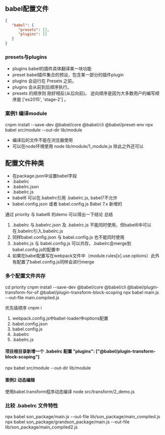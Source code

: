 ## babel配置文件
```json
{
   "babel": {
      "presets": [], 
      "plugins": []
   }
}
```
### presets与plugins
- plugins babel的插件具体翻译某一块功能
- preset babel插件集合的预设，包含某一部分的插件plugin
- plugins 会运行在 Presets 之前。
- plugins 会从前到后顺序执行。
- presets 的顺序则 刚好相反(从后向前)。 逆向顺序是因为大多数用户的编写顺序是 ['es2015', 'stage-2'] 。

### 案例1 编译module
cnpm install --save-dev @babel/core @babel/cli @babel/preset-env
npx babel src/module --out-dir lib/module
- 编译后的文件不能在浏览器使用
- 可以在node环境使用 node lib/module/1_module.js
除此之外还可以

##  配置文件种类
- 在package.json中设置babel字段
- .babelrc 
- .babelrc.json
- .babelrc.js
- babel6 可以在.babelrc引用 .babelrc.js, babel7不允许
- babel.config.json 或者 babel.config.js    Babel 7.x 新增的

通过 priority 与 babel6 的demo 可以得出一下结论
总结
1. .babelrc 与.babelrc.json 及 .babelrc.js 不能同时使用，但babel6中可以在.babelrc引入.babelrc.js
1. 同样babel.config.json 与 babel.config.js 也不能同时使用
1. .babelrc.js 与 babel.config.js 可以共存，.babelrc会merge到babel.config.js的配置中
1. 如果在babel配置写在webpack文件中（module.rules[x].use.options）此外有配置了babel.config.js同样会进行merge 

### 多个配置文件共存
cd priority
cnpm install --save-dev @babel/core @babel/cli @babel/plugin-transform-for-of @babel/plugin-transform-block-scoping
npx babel main.js --out-file main.compiled.js

优先级顺序
cnpm i 
1. webpack.config.js中babel-loader中options配置  
1. babel.config.json
1. babel.config.js
1. .babelrc
1. .babelrc.js

#### 项目根目录新增一个 .babelrc 配置 "plugins": ["@babel/plugin-transform-block-scoping"]
npx babel src/module --out-dir lib/module 


#### 案例2 动态编辑
使用babel.transform程序动态编译
node src/transform/2_demo.js

### 比较 .babelrc 文件特性
npx babel son_package/main.js --out-file lib/son_package/main_compiled.js
npx babel son_package/grandson_package/main.js --out-file lib/son_package/main_compiled2.js





